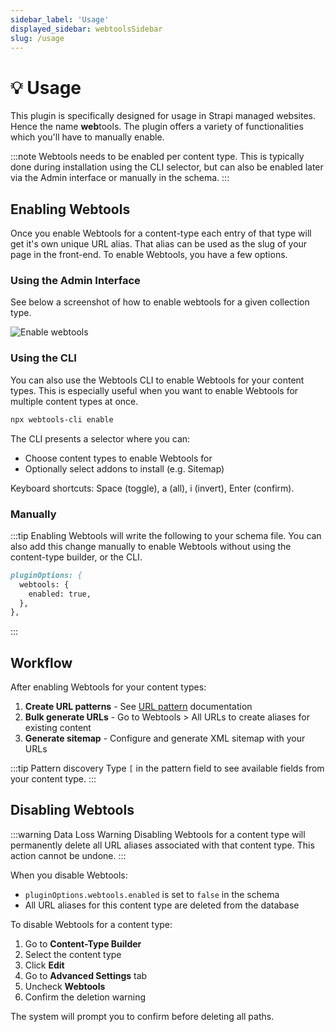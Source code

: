 ```yaml
---
sidebar_label: 'Usage'
displayed_sidebar: webtoolsSidebar
slug: /usage
---
```


# 💡 Usage

This plugin is specifically designed for usage in Strapi managed websites. Hence the name **web**tools. The plugin offers a variety of functionalities which you'll have to manually enable.

:::note
Webtools needs to be enabled per content type. This is typically done during installation using the CLI selector, but can also be enabled later via the Admin interface or manually in the schema.
:::

## Enabling Webtools

Once you enable Webtools for a content-type each entry of that type will get it's own unique URL alias. That alias can be used as the slug of your page in the front-end. To enable Webtools, you have a few options.

### Using the Admin Interface

See below a screenshot of how to enable webtools for a given collection type.

<img src="/webtools/img/assets/enable-webtools.png" alt="Enable webtools" />

### Using the CLI

You can also use the Webtools CLI to enable Webtools for your content types. This is especially useful when you want to enable Webtools for multiple content types at once.

```bash
npx webtools-cli enable
```

The CLI presents a selector where you can:
- Choose content types to enable Webtools for
- Optionally select addons to install (e.g. Sitemap)

Keyboard shortcuts: Space (toggle), a (all), i (invert), Enter (confirm).

### Manually

:::tip
Enabling Webtools will write the following to your schema file. You can also add this change manually to enable Webtools without using the content-type builder, or the CLI.

```md title="schema.json"
pluginOptions: {
  webtools: {
    enabled: true,
  },
},
```
:::

## Workflow

After enabling Webtools for your content types:

1. **Create URL patterns** - See [URL pattern](/url-pattern) documentation
2. **Bulk generate URLs** - Go to Webtools > All URLs to create aliases for existing content
3. **Generate sitemap** - Configure and generate XML sitemap with your URLs

:::tip Pattern discovery
Type `[` in the pattern field to see available fields from your content type.
:::

## Disabling Webtools

:::warning Data Loss Warning
Disabling Webtools for a content type will permanently delete all URL aliases associated with that content type. This action cannot be undone.
:::

When you disable Webtools:

- `pluginOptions.webtools.enabled` is set to `false` in the schema
- All URL aliases for this content type are deleted from the database

To disable Webtools for a content type:

1. Go to **Content-Type Builder**
2. Select the content type
3. Click **Edit**
4. Go to **Advanced Settings** tab
5. Uncheck **Webtools**
6. Confirm the deletion warning

The system will prompt you to confirm before deleting all paths.

